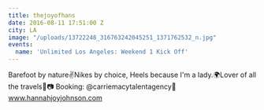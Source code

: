 ```yaml
---
title: thejoyofhans
date: 2016-08-11 17:51:00 Z
city: LA
image: "/uploads/13722248_316763242045251_1371762532_n.jpg"
events:
  name: 'Unlimited Los Angeles: Weekend 1 Kick Off'
---
```


Barefoot by nature✌️Nikes by choice, Heels because I'm a lady.🌍Lover of all the travels🔹📷 Booking: @carriemacytalentagency🔹 www.hannahjoyjohnson.com